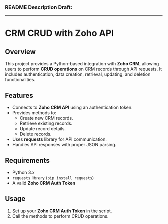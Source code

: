 ### **README Description Draft:**

---

# CRM CRUD with Zoho API

## **Overview**
This project provides a Python-based integration with **Zoho CRM**, allowing users to perform **CRUD operations** on CRM records through API requests. It includes authentication, data creation, retrieval, updating, and deletion functionalities.

## **Features**
- Connects to **Zoho CRM API** using an authentication token.
- Provides methods to:
  - Create new CRM records.
  - Retrieve existing records.
  - Update record details.
  - Delete records.
- Uses **requests** library for API communication.
- Handles API responses with proper JSON parsing.

## **Requirements**
- Python 3.x
- `requests` library (`pip install requests`)
- A valid **Zoho CRM Auth Token**

## **Usage**
1. Set up your **Zoho CRM Auth Token** in the script.
2. Call the methods to perform CRUD operations.

